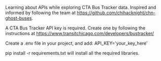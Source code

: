 Learning about APIs while exploring CTA Bus Tracker data.  Inspired and informed by following the team at 
https://github.com/chihacknight/chn-ghost-buses.

A CTA Bus Tracker API key is required.  Create one by following the instructions at 
https://www.transitchicago.com/developers/bustracker/

Create a .env file in your project, and add:
API_KEY='your_key_here'

pip install -r requirements.txt will install all the required libraries.

